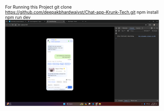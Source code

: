 For Running this Project 
git clone https://github.com/deepakbhardwajvst/Chat-app-Krunk-Tech.git
npm install
npm run dev
![Image Alt Text](/public/Screenshot.png)
